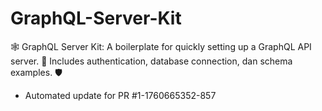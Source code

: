 # GraphQL-Server-Kit
🕸️ GraphQL Server Kit: A boilerplate for quickly setting up a GraphQL API server. 🚀 Includes authentication, database connection, dan schema examples. 🛡️


- Automated update for PR #1-1760665352-857